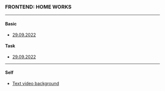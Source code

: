 ### FRONTEND: HOME WORKS

---

#### Basic

- [29.09.2022](https://mi444k.github.io/Tel-Ran/Frontend/Basic/HomeWorks/29.09.2022/about.html)

#### Task

- [29.09.2022](https://mi444k.github.io/Tel-Ran/Frontend/Basic/HomeWorks/29.09.2022/index.html)

---

#### Self

- [Text video background](https://mi444k.github.io/Tel-Ran/Frontend/SelfTask/TextVideoBackground/index.html)
